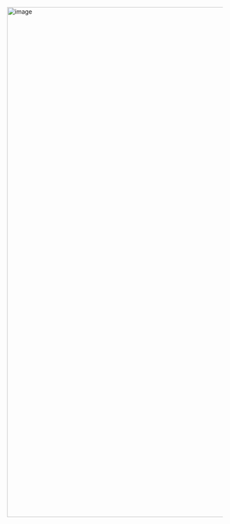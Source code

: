 <img width="1600" height="1190" alt="image" src="https://github.com/user-attachments/assets/201dd65a-b953-4fb1-9cdf-4bc5437fd0d8" />
